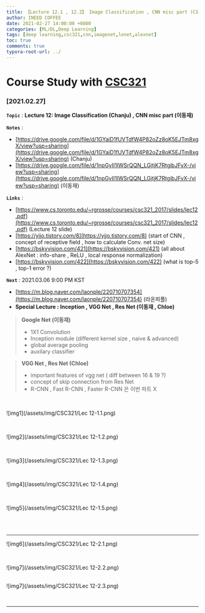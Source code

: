 ```yaml
---
title: 【Lecture 12.1 , 12.2】 Image Classification , CNN misc part (CSC321 2017 winter)
author: INEED COFFEE
date: 2021-02-27 14:00:00 +0800
categories: [ML/DL,Deep Learning]
tags: [deep learning,csc321,cnn,imagenet,lenet,alexnet]
toc: true
comments: true
typora-root-url: ../
---
```

# Course Study with [CSC321](https://www.cs.toronto.edu/~rgrosse/courses/csc321_2017/) 



### [2021.02.27]

__`Topic`__ : __Lecture 12: Image Classification (Chanju) , CNN misc part (이동재)__ 

__`Notes`__ : 

- [https://drive.google.com/file/d/1GYaiD1fUVTdfW4P82oZz8oK5EJTm8xgX/view?usp=sharing](https://drive.google.com/file/d/1GYaiD1fUVTdfW4P82oZz8oK5EJTm8xgX/view?usp=sharing) (Chanju)
- [https://drive.google.com/file/d/1npGyII1IWSrQQN_LGjtjK7RtgibJFvX-/view?usp=sharing](https://drive.google.com/file/d/1npGyII1IWSrQQN_LGjtjK7RtgibJFvX-/view?usp=sharing) (이동재)

__`Links`__ : 

- [https://www.cs.toronto.edu/~rgrosse/courses/csc321_2017/slides/lec12.pdf](https://www.cs.toronto.edu/~rgrosse/courses/csc321_2017/slides/lec12.pdf) (Lecture 12 slide) 
- [https://yjjo.tistory.com/8](https://yjjo.tistory.com/8) (start of CNN , concept of receptive field , how to calculate Conv. net size) 
- [https://bskyvision.com/421](https://bskyvision.com/421) (all about AlexNet : info-share , ReLU , local response normalization) 
- [https://bskyvision.com/422](https://bskyvision.com/422) (what is top-5 , top-1 error ?)

__`Next`__ : 2021.03.06 9:00 PM KST

- [https://m.blog.naver.com/laonple/220710707354](https://m.blog.naver.com/laonple/220710707354) (라온피플) 
- **Special Lecture : Inception , VGG Net , Res Net (이동재 , Chloe)** 

> __Google Net (이동재)__ 
>
> - 1X1 Convolution
> - Inception module (different kernel size , naive & advanced)
> - global average pooling
> - auxilary classifier

> __VGG Net , Res Net (Chloe)__ 
>
> - important features of vgg net ( diff between 16 & 19 ?)
> - concept of skip connection from Res Net 
> - R-CNN , Fast R-CNN , Faster R-CNN 은 이번 파트 X

​	

![img1](/assets/img/CSC321/Lec 12-1.1.png)

​	

![img2](/assets/img/CSC321/Lec 12-1.2.png)

​	

![img3](/assets/img/CSC321/Lec 12-1.3.png)

​	

![img4](/assets/img/CSC321/Lec 12-1.4.png)

​	

![img5](/assets/img/CSC321/Lec 12-1.5.png)

​	
​		
***

![img6](/assets/img/CSC321/Lec 12-2.1.png)

​	

![img7](/assets/img/CSC321/Lec 12-2.2.png)

​	
![img7](/assets/img/CSC321/Lec 12-2.3.png)

​	

***



​	

